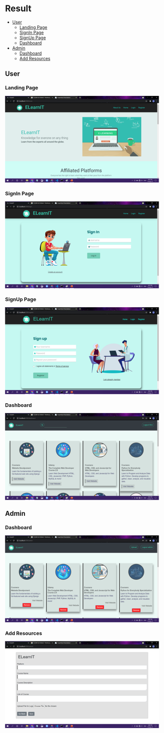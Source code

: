 # Result
* [User](https://github.com/shivanshu1641/ELearnIT/tree/main/Results#user)
    * [Landing Page](https://github.com/shivanshu1641/ELearnIT/tree/main/Results#signin-page)
    * [SignIn Page](https://github.com/shivanshu1641/ELearnIT/tree/main/Results#signup-page)
    * [SignUp Page](https://github.com/shivanshu1641/ELearnIT/tree/main/Results#dashboard)
    * [Dashboard](https://github.com/shivanshu1641/ELearnIT/tree/main/Results#dashboard)
* [Admin](https://github.com/shivanshu1641/ELearnIT/tree/main/Results#admin)
    * [Dashboard](https://github.com/shivanshu1641/ELearnIT/tree/main/Results#dashboard-1)
    * [Add Resources](https://github.com/shivanshu1641/ELearnIT/tree/main/Results#add-resources)


## User
### Landing Page
![](https://github.com/shivanshu1641/ELearnIT/blob/main/Figures/HomePage.png?raw=true)
### SignIn Page
![](https://github.com/shivanshu1641/ELearnIT/blob/main/Figures/SignInPage.png?raw=true)
### SignUp Page
![](https://github.com/shivanshu1641/ELearnIT/blob/main/Figures/SignUpPage.png?raw=true)
### Dashboard
![](https://github.com/shivanshu1641/ELearnIT/blob/main/Figures/UserPage.png?raw=true)
## Admin
### Dashboard
![](https://github.com/shivanshu1641/ELearnIT/blob/main/Figures/AdminPage.png?raw=true)
### Add Resources
![](https://github.com/shivanshu1641/ELearnIT/blob/main/Figures/AdminAddContent.png?raw=true)